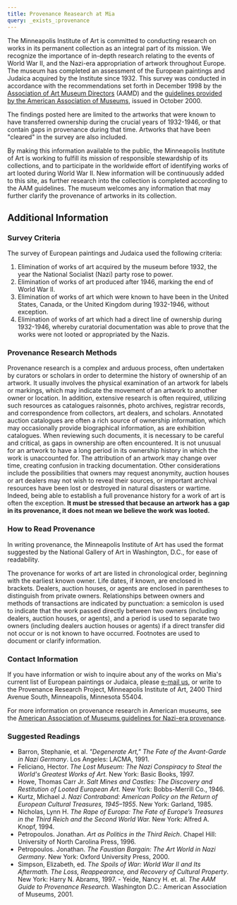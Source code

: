 ```yaml
---
title: Provenance Reasearch at Mia
query: _exists_:provenance
---
```


The Minneapolis Institute of Art is committed to conducting research on works in its permanent collection as an integral part of its mission. We recognize the importance of in-depth research relating to the events of World War II, and the Nazi-era appropriation of artwork throughout Europe. The museum has completed an assessment of the European paintings and Judaica acquired by the Institute since 1932. This survey was conducted in accordance with the recommendations set forth in December 1998 by the [Association of Art Museum Directors](http://www.aamd.org/) (AAMD) and the [guidelines provided by the American Association of Museums](http://www.aam-us.org/docs/default-source/professional-resources/nepip-recommended-procedures), issued in October 2000.

The findings posted here are limited to the artworks that were known to have transferred ownership during the crucial years of 1932-1946, or that contain gaps in provenance during that time. Artworks that have been "cleared" in the survey are also included.

By making this information available to the public, the Minneapolis Institute of Art is working to fulfill its mission of responsible stewardship of its collections, and to participate in the worldwide effort of identifying works of art looted during World War II. New information will be continuously added to this site, as further research into the collection is completed according to the AAM guidelines. The museum welcomes any information that may further clarify the provenance of artworks in its collection.

## Additional Information

### Survey Criteria

The survey of European paintings and Judaica used the following criteria:

1.  Elimination of works of art acquired by the museum before 1932, the year the National Socialist (Nazi) party rose to power.
2.  Elimination of works of art produced after 1946, marking the end of World War II.
3.  Elimination of works of art which were known to have been in the United States, Canada, or the United Kingdom during 1932-1946, without exception.
4.  Elimination of works of art which had a direct line of ownership during 1932-1946, whereby curatorial documentation was able to prove that the works were not looted or appropriated by the Nazis.

### Provenance Research Methods

Provenance research is a complex and arduous process, often undertaken by curators or scholars in order to determine the history of ownership of an artwork. It usually involves the physical examination of an artwork for labels or markings, which may indicate the movement of an artwork to another owner or location. In addition, extensive research is often required, utilizing such resources as catalogues raisonnés, photo archives, registrar records, and correspondence from collectors, art dealers, and scholars. Annotated auction catalogues are often a rich source of ownership information, which may occasionally provide biographical information, as are exhibition catalogues. When reviewing such documents, it is necessary to be careful and critical, as gaps in ownership are often encountered. It is not unusual for an artwork to have a long period in its ownership history in which the work is unaccounted for. The attribution of an artwork may change over time, creating confusion in tracking documentation. Other considerations include the possibilities that owners may request anonymity, auction houses or art dealers may not wish to reveal their sources, or important archival resources have been lost or destroyed in natural disasters or wartime. Indeed, being able to establish a full provenance history for a work of art is often the exception. **It must be stressed that because an artwork has a gap in its provenance, it does not mean we believe the work was looted.**

### How to Read Provenance

In writing provenance, the Minneapolis Institute of Art has used the format suggested by the National Gallery of Art in Washington, D.C., for ease of readability.

The provenance for works of art are listed in chronological order, beginning with the earliest known owner. Life dates, if known, are enclosed in brackets. Dealers, auction houses, or agents are enclosed in parentheses to distinguish from private owners. Relationships between owners and methods of transactions are indicated by punctuation: a semicolon is used to indicate that the work passed directly between two owners (including dealers, auction houses, or agents), and a period is used to separate two owners (including dealers auction houses or agents) if a direct transfer did not occur or is not known to have occurred.  Footnotes are used to document or clarify information.

### Contact Information

If you have information or wish to inquire about any of the works on Mia's current list of European paintings or Judaica, please [e-mail us](http://new.artsmia.org/contact-us/e-mail-us/), or write to the Provenance Research Project, Minneapolis Institute of Art, 2400 Third Avenue South, Minneapolis, Minnesota 55404.

For more information on provenance research in American museums, see the [American Association of Museums guidelines for Nazi-era provenance](http://www.aam-us.org/museumresources/prov/procedures.cfm).

### Suggested Readings

-   Barron, Stephanie, et al. *"Degenerate Art," The Fate of the Avant-Garde in Nazi Germany*. Los Angeles: LACMA, 1991.
-   Feliciano, Hector. *The Lost Museum: The Nazi Conspiracy to Steal the World's Greatest Works of Art.* New York: Basic Books, 1997.
-   Howe, Thomas Carr Jr. *Salt Mines and Castles: The Discovery and Restitution of Looted European Art.* New York: Bobbs-Merrill Co., 1946.
-   Kurtz, Michael J. *Nazi Contraband: American Policy on the Return of European Cultural Treasures, 1945–1955*. New York: Garland, 1985.
-   Nicholas, Lynn H. *The Rape of Europa: The Fate of Europe’s Treasures in the Third Reich and the Second World War.* New York: Alfred A. Knopf, 1994.
-   Petropoulos. Jonathan. *Art as Politics in the Third Reich*. Chapel Hill: University of North Carolina Press, 1996.
-   Petropoulos. Jonathan. *The Faustian Bargain: The Art World in Nazi Germany*. New York: Oxford University Press, 2000.
-   Simpson, Elizabeth, ed. *The Spoils of War: World War II and Its Aftermath. The Loss, Reappearance, and Recovery of Cultural
    Property*. New York: Harry N. Abrams, 1997.  -   Yeide, Nancy H. et. al. *The AAM Guide to Provenance Research.* Washington D.C.: American Association of Museums, 2001.


